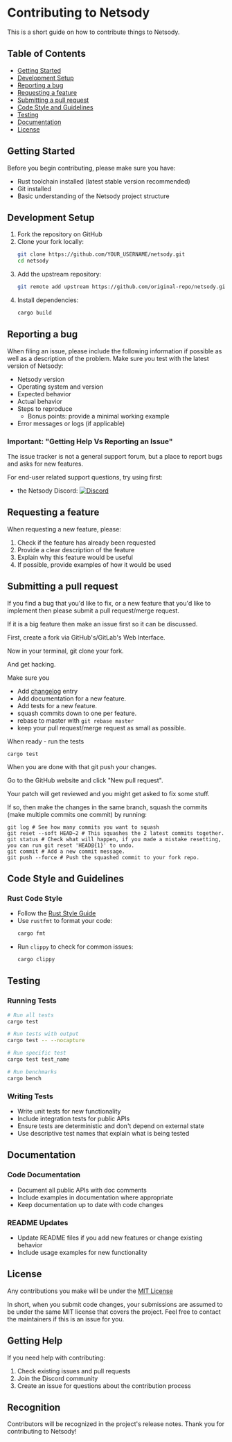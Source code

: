 # Contributing to Netsody

This is a short guide on how to contribute things to Netsody.

## Table of Contents

- [Getting Started](#getting-started)
- [Development Setup](#development-setup)
- [Reporting a bug](#reporting-a-bug)
- [Requesting a feature](#requesting-a-feature)
- [Submitting a pull request](#submitting-a-pull-request)
- [Code Style and Guidelines](#code-style-and-guidelines)
- [Testing](#testing)
- [Documentation](#documentation)
- [License](#license)

## Getting Started

Before you begin contributing, please make sure you have:

- Rust toolchain installed (latest stable version recommended)
- Git installed
- Basic understanding of the Netsody project structure

## Development Setup

1. Fork the repository on GitHub
2. Clone your fork locally:
   ```bash
   git clone https://github.com/YOUR_USERNAME/netsody.git
   cd netsody
   ```
3. Add the upstream repository:
   ```bash
   git remote add upstream https://github.com/original-repo/netsody.git
   ```
4. Install dependencies:
   ```bash
   cargo build
   ```

## Reporting a bug

When filing an issue, please include the following information if possible as well as a description
of the problem. Make sure you test with
the latest version of Netsody:

* Netsody version
* Operating system and version
* Expected behavior
* Actual behavior
* Steps to reproduce
    * Bonus points: provide a minimal working example
* Error messages or logs (if applicable)

### Important: "Getting Help Vs Reporting an Issue"

The issue tracker is not a general support forum, but a place to report bugs and asks for new
features.

For end-user related support questions, try using first:

- the Netsody Discord: [![Discord](https://img.shields.io/discord/959492172560891905)](https://netsody.io/discord/)

## Requesting a feature

When requesting a new feature, please:

1. Check if the feature has already been requested
2. Provide a clear description of the feature
3. Explain why this feature would be useful
4. If possible, provide examples of how it would be used

## Submitting a pull request

If you find a bug that you'd like to fix, or a new feature that you'd like to implement then please
submit a pull request/merge request.

If it is a big feature then make an issue first so it can be discussed.

First, create a fork via GitHub's/GitLab's Web Interface.

Now in your terminal, git clone your fork.

And get hacking.

Make sure you

* Add [changelog](./CHANGELOG.md) entry
* Add documentation for a new feature.
* Add tests for a new feature.
* squash commits down to one per feature.
* rebase to master with `git rebase master`
* keep your pull request/merge request as small as possible.

When ready - run the tests

    cargo test

When you are done with that git push your changes.

Go to the GitHub website and click "New pull request".

Your patch will get reviewed and you might get asked to fix some stuff.

If so, then make the changes in the same branch, squash the commits (make multiple commits one
commit) by running:

```
git log # See how many commits you want to squash
git reset --soft HEAD~2 # This squashes the 2 latest commits together.
git status # Check what will happen, if you made a mistake resetting, you can run git reset 'HEAD@{1}' to undo.
git commit # Add a new commit message.
git push --force # Push the squashed commit to your fork repo.
```

## Code Style and Guidelines

### Rust Code Style

- Follow the [Rust Style Guide](https://doc.rust-lang.org/1.0.0/style/style/naming/README.html)
- Use `rustfmt` to format your code:
  ```bash
  cargo fmt
  ```
- Run `clippy` to check for common issues:
  ```bash
  cargo clippy
  ```

## Testing

### Running Tests

```bash
# Run all tests
cargo test

# Run tests with output
cargo test -- --nocapture

# Run specific test
cargo test test_name

# Run benchmarks
cargo bench
```

### Writing Tests

- Write unit tests for new functionality
- Include integration tests for public APIs
- Ensure tests are deterministic and don't depend on external state
- Use descriptive test names that explain what is being tested

## Documentation

### Code Documentation

- Document all public APIs with doc comments
- Include examples in documentation where appropriate
- Keep documentation up to date with code changes

### README Updates

- Update README files if you add new features or change existing behavior
- Include usage examples for new functionality

## License

Any contributions you make will be under the [MIT License](./LICENSE)

In short, when you submit code changes, your submissions are assumed to be under the same MIT
license that covers the project. Feel free to contact the maintainers if this is an issue for you.

## Getting Help

If you need help with contributing:

1. Check existing issues and pull requests
2. Join the Discord community
3. Create an issue for questions about the contribution process

## Recognition

Contributors will be recognized in the project's release notes. Thank you for contributing to Netsody!